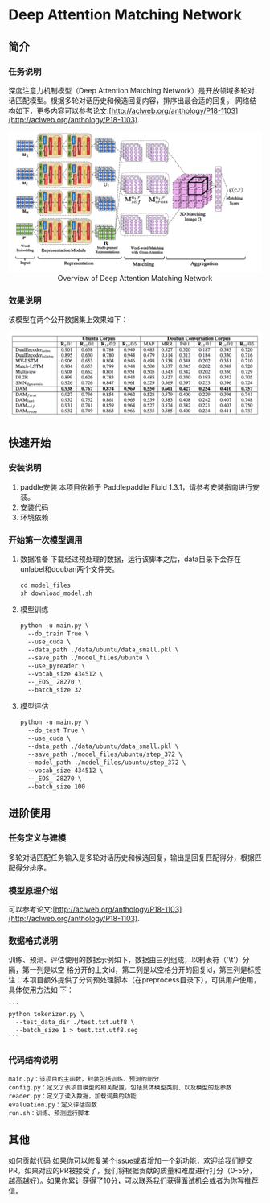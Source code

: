 # __Deep Attention Matching Network__
## 简介
### 任务说明
深度注意力机制模型（Deep Attention Matching Network）是开放领域多轮对话匹配模型。根据多轮对话历史和候选回复内容，排序出最合适的回复。
网络结构如下，更多内容可以参考论文:[http://aclweb.org/anthology/P18-1103](http://aclweb.org/anthology/P18-1103).

<p align="center">
<img src="images/Figure1.png"/> <br />
Overview of Deep Attention Matching Network
</p>

### 效果说明
该模型在两个公开数据集上效果如下：

<p align="center">
<img src="images/Figure2.png"/> <br />
</p>

## 快速开始
### 安装说明
1. paddle安装
    本项目依赖于 Paddlepaddle Fluid 1.3.1，请参考安装指南进行安装。
2. 安装代码
3. 环境依赖
### 开始第一次模型调用
1. 数据准备
	下载经过预处理的数据，运行该脚本之后，data目录下会存在unlabel和douban两个文件夹。
	```
  	cd model_files
  	sh download_model.sh
  	```
2. 模型训练
	```
	python -u main.py \
	  --do_train True \
	  --use_cuda \
	  --data_path ./data/ubuntu/data_small.pkl \
	  --save_path ./model_files/ubuntu \
	  --use_pyreader \
	  --vocab_size 434512 \
	  --_EOS_ 28270 \
	  --batch_size 32
	```
3. 模型评估
	```
	python -u main.py \
	  --do_test True \
	  --use_cuda \
	  --data_path ./data/ubuntu/data_small.pkl \
	  --save_path ./model_files/ubuntu/step_372 \
	  --model_path ./model_files/ubuntu/step_372 \
	  --vocab_size 434512 \
	  --_EOS_ 28270 \
	  --batch_size 100
	```
## 进阶使用
### 任务定义与建模
多轮对话匹配任务输入是多轮对话历史和候选回复，输出是回复匹配得分，根据匹配得分排序。
### 模型原理介绍
可以参考论文:[http://aclweb.org/anthology/P18-1103](http://aclweb.org/anthology/P18-1103).
### 数据格式说明
训练、预测、评估使用的数据示例如下，数据由三列组成，以制表符（'\t'）分隔，第一列是以空
格分开的上文id，第二列是以空格分开的回复id，第三列是标签
注：本项目额外提供了分词预处理脚本（在preprocess目录下），可供用户使用，具体使用方法如
下：

	```
	python tokenizer.py \
	  --test_data_dir ./test.txt.utf8 \
	  --batch_size 1 > test.txt.utf8.seg
	```
### 代码结构说明
	main.py：该项目的主函数，封装包括训练、预测的部分
	config.py：定义了该项目模型的相关配置，包括具体模型类别、以及模型的超参数
	reader.py：定义了读入数据，加载词典的功能
	evaluation.py：定义评估函数
	run.sh：训练、预测运行脚本

## 其他
如何贡献代码
如果你可以修复某个issue或者增加一个新功能，欢迎给我们提交PR。如果对应的PR被接受了，我们将根据贡献的质量和难度进行打分（0-5分，越高越好）。如果你累计获得了10分，可以联系我们获得面试机会或者为你写推荐信。

